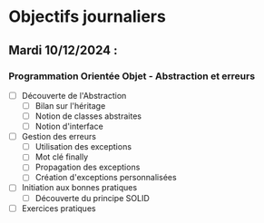 # Objectifs journaliers

## Mardi 10/12/2024 :

### Programmation Orientée Objet - Abstraction et erreurs

- [ ] Découverte de l'Abstraction
  - [ ] Bilan sur l'héritage
  - [ ] Notion de classes abstraites
  - [ ] Notion d'interface
- [ ] Gestion des erreurs
  - [ ] Utilisation des exceptions
  - [ ] Mot clé finally
  - [ ] Propagation des exceptions
  - [ ] Création d'exceptions personnalisées
- [ ] Initiation aux bonnes pratiques
  - [ ] Découverte du principe SOLID
- [ ] Exercices pratiques
